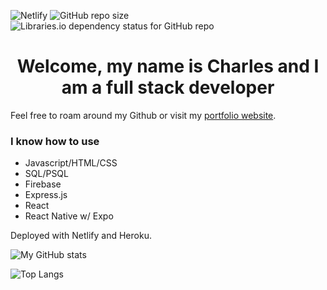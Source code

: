 
![Netlify](https://img.shields.io/netlify/6beea9b2-ccc8-455e-a87a-a848f3207f72)
![GitHub repo size](https://img.shields.io/github/repo-size/charlieboyee/portfolio)
![Libraries.io dependency status for GitHub repo](https://img.shields.io/librariesio/github/charlieboyee/portfolio)

# <div align = 'center'>Welcome, my name is Charles and I am a full stack developer</div>

Feel free to roam around my Github or visit my [portfolio website](https://636391bb0eba095ab6a52a9c--portfoliocpark.netlify.app/).

### I know how to use
- Javascript/HTML/CSS
- SQL/PSQL
- Firebase
- Express.js
- React
- React Native w/ Expo


Deployed with Netlify and Heroku.

![My GitHub stats](https://github-readme-stats.vercel.app/api?username=charlieboyee&count_private=true&theme=radical&show_icons=true)

![Top Langs](https://github-readme-stats.vercel.app/api/top-langs/?username=charlieboyee&theme=radical)
